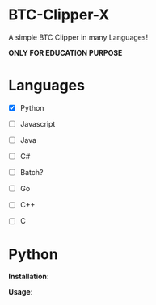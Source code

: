 # BTC-Clipper-X

 A simple BTC Clipper in many Languages!
 
 **ONLY FOR EDUCATION PURPOSE**

# Languages

- [x] Python
- [ ] Javascript
- [ ] Java
- [ ] C#
- [ ] Batch?
- [ ] Go
- [ ] C++
- [ ] C


# Python

 **Installation**:

 **Usage**:
